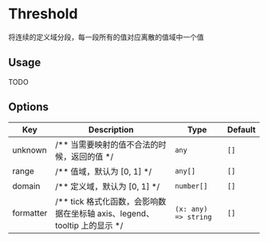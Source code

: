# Threshold

将连续的定义域分段，每一段所有的值对应离散的值域中一个值

## Usage
TODO

## Options
| Key | Description | Type | Default|
| ----| ----------- | -----| -------|
| unknown | /** 当需要映射的值不合法的时候，返回的值 */ | <code>any</code> | `[]` |
| range | /** 值域，默认为 [0, 1] */ | <code>any[]</code> | `[]` |
| domain | /** 定义域，默认为 [0, 1] */ | <code>number[]</code> | `[]` |
| formatter | /** tick 格式化函数，会影响数据在坐标轴 axis、legend、tooltip 上的显示 */ | <code>(x: any) => string</code> | `[]` |